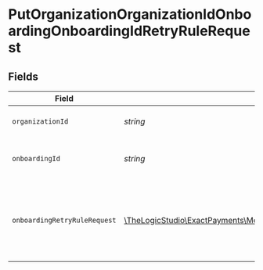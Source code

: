 # PutOrganizationOrganizationIdOnboardingOnboardingIdRetryRuleRequest


## Fields

| Field                                                                                                                       | Type                                                                                                                        | Required                                                                                                                    | Description                                                                                                                 |
| --------------------------------------------------------------------------------------------------------------------------- | --------------------------------------------------------------------------------------------------------------------------- | --------------------------------------------------------------------------------------------------------------------------- | --------------------------------------------------------------------------------------------------------------------------- |
| `organizationId`                                                                                                            | *string*                                                                                                                    | :heavy_check_mark:                                                                                                          | The Organization identifier.                                                                                                |
| `onboardingId`                                                                                                              | *string*                                                                                                                    | :heavy_check_mark:                                                                                                          | The Onboarding Application identifier.                                                                                      |
| `onboardingRetryRuleRequest`                                                                                                | [\TheLogicStudio\ExactPayments\Models\Shared\OnboardingRetryRuleRequest](../../Models/Shared/OnboardingRetryRuleRequest.md) | :heavy_check_mark:                                                                                                          | ruleName is an existing rule name in the workflow assigned to a merchant application                                        |